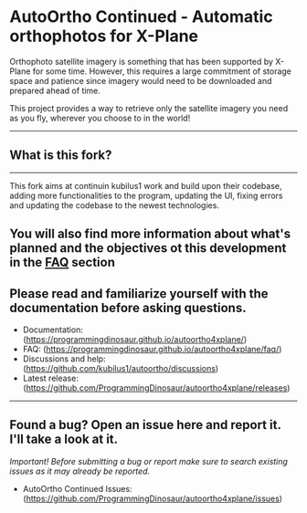 # AutoOrtho Continued - Automatic orthophotos for X-Plane

Orthophoto satellite imagery is something that has been supported by X-Plane
for some time.  However, this requires a large commitment of storage
space and patience since imagery would need to be downloaded and prepared
ahead of time.

This project provides a way to retrieve only the satellite imagery you need as you fly,
wherever you choose to in the world!

---
## What is this fork?
---
This fork aims at continuin kubilus1 work and build upon their codebase, adding more functionalities to the program,
updating the UI, fixing errors and updating the codebase to the newest technologies.

You will also find more information about what's planned and the objectives ot this development in the [FAQ](https://programmingdinosaur.github.io/autoortho4xplane/faq/) section
---

Please read and familiarize yourself with the documentation before asking
questions.
---

* Documentation: (https://programmingdinosaur.github.io/autoortho4xplane/)
* FAQ: (https://programmingdinosaur.github.io/autoortho4xplane/faq/)
* Discussions and help: (https://github.com/kubilus1/autoortho/discussions)
* Latest release: (https://github.com/ProgrammingDinosaur/autoortho4xplane/releases)

---
Found a bug? Open an issue here and report it. I'll take a look at it.
---
*Important!* _Before submitting a bug or report make sure to search existing issues as it may already be reported._
* AutoOrtho Continued Issues: (https://github.com/ProgrammingDinosaur/autoortho4xplane/issues)